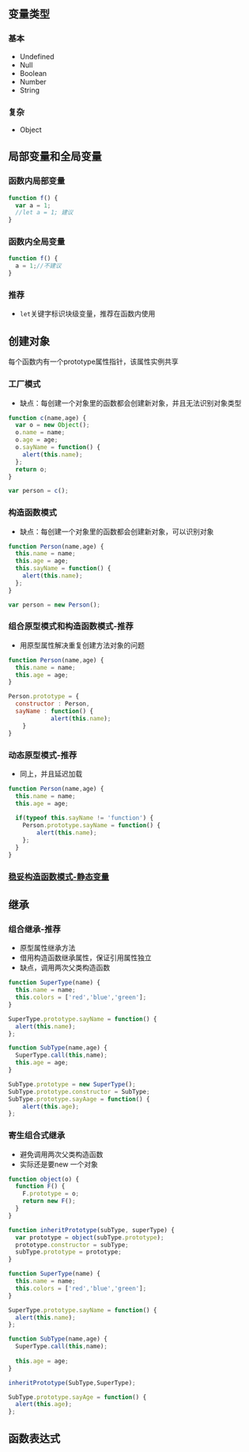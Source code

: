 ## 变量类型

### 基本

- Undefined
- Null
- Boolean
- Number
- String

### 复杂

- Object

## 局部变量和全局变量

### 函数内局部变量

```javascript
function f() {
  var a = 1;
  //let a = 1; 建议
}
```

### 函数内全局变量

```javascript
function f() {
  a = 1;//不建议
}
```

### 推荐

- `let`关键字标识块级变量，推荐在函数内使用

## 创建对象

每个函数内有一个prototype属性指针，该属性实例共享

### 工厂模式

- 缺点：每创建一个对象里的函数都会创建新对象，并且无法识别对象类型

```javascript
function c(name,age) {
  var o = new Object();
  o.name = name;
  o.age = age;
  o.sayName = function() {
    alert(this.name);
  };
  return o;
}

var person = c();
```

### 构造函数模式

- 缺点：每创建一个对象里的函数都会创建新对象，可以识别对象

```javascript
function Person(name,age) {
  this.name = name;
  this.age = age;
  this.sayName = function() {
    alert(this.name);
  };
}

var person = new Person();
```

### 组合原型模式和构造函数模式-推荐

- 用原型属性解决重复创建方法对象的问题

```javascript
function Person(name,age) {
  this.name = name;
  this.age = age;
}

Person.prototype = {
  constructor : Person,
  sayName : function() {
			alert(this.name);
	}
}
```

### 动态原型模式-推荐

- 同上，并且延迟加载

```javascript
function Person(name,age) {
  this.name = name;
  this.age = age;
  
  if(typeof this.sayName != 'function') {
    Person.prototype.sayName = function() {
      	alert(this.name);
    };
  }
}
```

### [稳妥构造函数模式-静态变量](https://blog.csdn.net/maomaolaoshi/article/details/73928094)

## 继承

### 组合继承-推荐

- 原型属性继承方法
- 借用构造函数继承属性，保证引用属性独立
- 缺点，调用两次父类构造函数

```javascript
function SuperType(name) {
  this.name = name;
  this.colors = ['red','blue','green'];
}

SuperType.prototype.sayName = function() {
  alert(this.name);
};

function SubType(name,age) {
  SuperType.call(this,name);
  this.age = age;
}

SubType.prototype = new SuperType();
SubType.prototype.constructor = SubType;
SubType.prototype.sayAage = function() {
  	alert(this.age);
};
```

### 寄生组合式继承

- 避免调用两次父类构造函数
- 实际还是要new 一个对象

```javascript
function object(o) {
  function F() {
    F.prototype = o;
    return new F();
  }
}

function inheritPrototype(subType, superType) {
  var prototype = object(subType.prototype);
  prototype.constructor = subType;
  subType.prototype = prototype;
}

function SuperType(name) {
  this.name = name;
  this.colors = ['red','blue','green'];
}

SuperType.prototype.sayName = function() {
  alert(this.name);
};

function SubType(name,age) {
  SuperType.call(this,name);
  
  this.age = age;
}

inheritPrototype(SubType,SuperType);

SubType.prototype.sayAge = function() {
  alert(this.age);
};
```

## 函数表达式